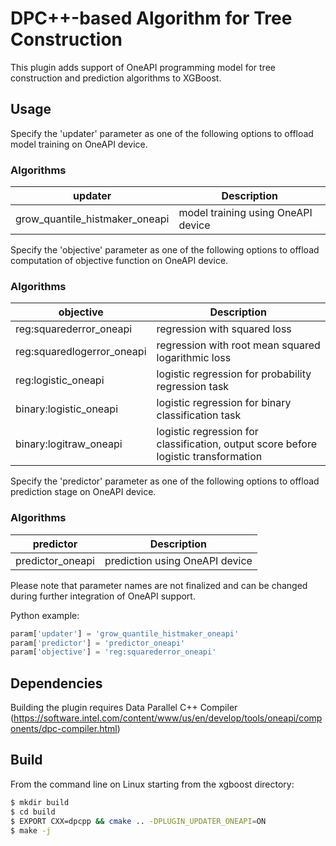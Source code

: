 # DPC++-based Algorithm for Tree Construction
This plugin adds support of OneAPI programming model for tree construction and prediction algorithms to XGBoost.

## Usage
Specify the 'updater' parameter as one of the following options to offload model training on OneAPI device. 

### Algorithms
| updater | Description |
| --- | --- |
grow_quantile_histmaker_oneapi | model training using OneAPI device  |

Specify the 'objective' parameter as one of the following options to offload computation of objective function on OneAPI device. 

### Algorithms
| objective | Description |
| --- | --- |
reg:squarederror_oneapi | regression with squared loss  |
reg:squaredlogerror_oneapi | regression with root mean squared logarithmic loss |
reg:logistic_oneapi | logistic regression for probability regression task |
binary:logistic_oneapi | logistic regression for binary classification task |
binary:logitraw_oneapi | logistic regression for classification, output score before logistic transformation |

Specify the 'predictor' parameter as one of the following options to offload prediction stage on OneAPI device. 

### Algorithms
| predictor | Description |
| --- | --- |
predictor_oneapi | prediction using OneAPI device  |

Please note that parameter names are not finalized and can be changed during further integration of OneAPI support.

Python example:
```python
param['updater'] = 'grow_quantile_histmaker_oneapi'
param['predictor'] = 'predictor_oneapi'
param['objective'] = 'reg:squarederror_oneapi'
```

## Dependencies
Building the plugin requires Data Parallel C++ Compiler (https://software.intel.com/content/www/us/en/develop/tools/oneapi/components/dpc-compiler.html)

## Build
From the command line on Linux starting from the xgboost directory:

```bash
$ mkdir build
$ cd build
$ EXPORT CXX=dpcpp && cmake .. -DPLUGIN_UPDATER_ONEAPI=ON
$ make -j
```
